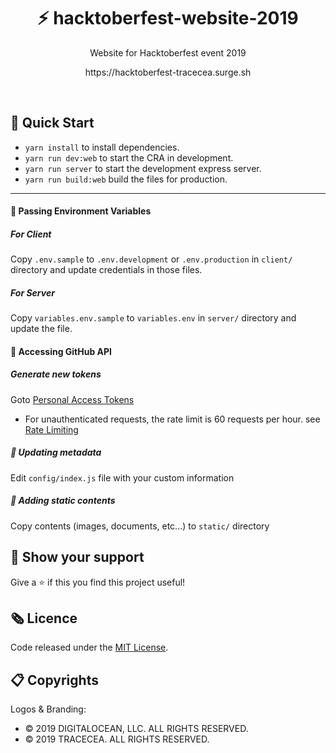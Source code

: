 <h1 align="center">⚡️ hacktoberfest-website-2019</h1>
<p align="center">Website for Hacktoberfest event 2019</p>
<p align="center">https://hacktoberfest-tracecea.surge.sh</p>
<br>

## 🚀 Quick Start

- `yarn install` to install dependencies.
- `yarn run dev:web` to start the CRA in development.
- `yarn run server` to start the development express server.
- `yarn run build:web` build the files for production.

<hr />

#### 🌟 Passing Environment Variables

##### For Client

Copy `.env.sample` to `.env.development` or `.env.production` in `client/` directory and update credentials in those files.

##### For Server

Copy `variables.env.sample` to `variables.env` in `server/` directory and update the file.

#### 🌟 Accessing GitHub API

##### Generate new tokens

Goto [Personal Access Tokens](https://github.com/settings/tokens)

- For unauthenticated requests, the rate limit is 60 requests per
  hour.
  see [Rate Limiting](https://developer.github.com/v3/#rate-limiting)

##### 🌟 Updating metadata

Edit `config/index.js` file with your custom information

##### 🌟 Adding static contents

Copy contents (images, documents, etc...) to `static/` directory

## 🖤 Show your support

Give a ⭐ if this you find this project useful!

## 🗞 Licence

Code released under the [MIT License](LICENSE).

## 📋 Copyrights

Logos & Branding:

- © 2019 DIGITALOCEAN, LLC. ALL RIGHTS RESERVED.
- © 2019 TRACECEA. ALL RIGHTS RESERVED.
